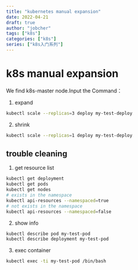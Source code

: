 ```yaml
---
title: "kubernetes manual expansion"
date: 2022-04-21
draft: true
author: "jobcher"
tags: ["k8s"]
categories: ["k8s"]
series: ["k8s入门系列"]
---
```

# k8s manual expansion
We find k8s-master node.Input the Command：  
  
1. expand
```sh
kubectl scale --replicas=3 deploy my-test-deploy
```

2. shrink
```sh
kubectl scale --replicas=1 deploy my-test-deploy
```

## trouble cleaning
1. get resource list  
  
```sh
kubectl get deployment
kubectl get pods
kubectl get nodes
# exists in the namespace
kubectl api-resources --namespaced=true
# not exists in the namespace
kubectl api-resources --namespaced=false
```

2. show info  
  
```sh
kubectl describe pod my-test-pod
kubectl describe deployment my-test-pod

```

3. exec container
```sh
kubectl exec -ti my-test-pod /bin/bash
```